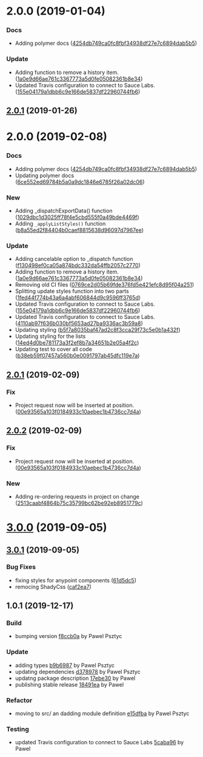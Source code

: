 <a name="2.0.0"></a>
# 2.0.0 (2019-01-04)


### Docs

* Adding polymer docs ([4254db749ca0fc8fbf34938df27e7c6894dab5b5](https://github.com/advanced-rest-client/requests-list-mixin/commit/4254db749ca0fc8fbf34938df27e7c6894dab5b5))

### Update

* Adding function to remove a history item. ([1a0e9d66ae761c3367773a5d0fe05082361b8e34](https://github.com/advanced-rest-client/requests-list-mixin/commit/1a0e9d66ae761c3367773a5d0fe05082361b8e34))
* Updated Travis configuration to connect to Sauce Labs. ([155e04179a1dbb6c9e166de5837df22960744fb6](https://github.com/advanced-rest-client/requests-list-mixin/commit/155e04179a1dbb6c9e166de5837df22960744fb6))



## [2.0.1](https://github.com/advanced-rest-client/requests-list-mixin/compare/2.0.0...2.0.1) (2019-01-26)




# 2.0.0 (2019-02-08)


### Docs

* Adding polymer docs ([4254db749ca0fc8fbf34938df27e7c6894dab5b5](https://github.com/advanced-rest-client/requests-list-mixin/commit/4254db749ca0fc8fbf34938df27e7c6894dab5b5))
* Updating polymer docs ([6ce552ed69784b5a0a9dc1846e6785f26a02dc06](https://github.com/advanced-rest-client/requests-list-mixin/commit/6ce552ed69784b5a0a9dc1846e6785f26a02dc06))

### New

* Adding _dispatchExportData() function ([1029dbc1d3025ff78f4e5cbd555f0a49bde4469f](https://github.com/advanced-rest-client/requests-list-mixin/commit/1029dbc1d3025ff78f4e5cbd555f0a49bde4469f))
* Adding `_applyListStyles()` function ([b8a55ed2f84404b0caef8815638d96097d7967ee](https://github.com/advanced-rest-client/requests-list-mixin/commit/b8a55ed2f84404b0caef8815638d96097d7967ee))

### Update

* Adding cancelable option to _dispatch function ([f130498ef0ca05a874bdc332da54ffb2057c2770](https://github.com/advanced-rest-client/requests-list-mixin/commit/f130498ef0ca05a874bdc332da54ffb2057c2770))
* Adding function to remove a history item. ([1a0e9d66ae761c3367773a5d0fe05082361b8e34](https://github.com/advanced-rest-client/requests-list-mixin/commit/1a0e9d66ae761c3367773a5d0fe05082361b8e34))
* Removing old CI files ([0769ce2d05b69fde376fd5e421efc8d95f04a251](https://github.com/advanced-rest-client/requests-list-mixin/commit/0769ce2d05b69fde376fd5e421efc8d95f04a251))
* Splitting update styles function into two parts ([1fed44f774b43a6a4abf606844d9c9596ff3765d](https://github.com/advanced-rest-client/requests-list-mixin/commit/1fed44f774b43a6a4abf606844d9c9596ff3765d))
* Updated Travis configuration to connect to Sauce Labs. ([155e04179a1dbb6c9e166de5837df22960744fb6](https://github.com/advanced-rest-client/requests-list-mixin/commit/155e04179a1dbb6c9e166de5837df22960744fb6))
* Updated Travis configuration to connect to Sauce Labs. ([4110ab97f636b030bf5653ad27ba9336ac3b59a8](https://github.com/advanced-rest-client/requests-list-mixin/commit/4110ab97f636b030bf5653ad27ba9336ac3b59a8))
* Updating styling ([b5f7a8035baf47ad2c8f3cca29f73c5e0b1a432f](https://github.com/advanced-rest-client/requests-list-mixin/commit/b5f7a8035baf47ad2c8f3cca29f73c5e0b1a432f))
* Updating styling for the lists ([14ed4d0be781173a3f2ef8b7a34651b2e05a4f2c](https://github.com/advanced-rest-client/requests-list-mixin/commit/14ed4d0be781173a3f2ef8b7a34651b2e05a4f2c))
* Updating test to cover all code ([b38eb59f07457a560b0e0091797ab45dfc119e7a](https://github.com/advanced-rest-client/requests-list-mixin/commit/b38eb59f07457a560b0e0091797ab45dfc119e7a))



## [2.0.1](https://github.com/advanced-rest-client/requests-list-mixin/compare/2.0.0...2.0.1) (2019-02-09)


### Fix

* Project request now will be inserted at position. ([00e93565a103f0184933c10aebec1b4736cc7d4a](https://github.com/advanced-rest-client/requests-list-mixin/commit/00e93565a103f0184933c10aebec1b4736cc7d4a))



## [2.0.2](https://github.com/advanced-rest-client/requests-list-mixin/compare/2.0.0...2.0.2) (2019-02-09)


### Fix

* Project request now will be inserted at position. ([00e93565a103f0184933c10aebec1b4736cc7d4a](https://github.com/advanced-rest-client/requests-list-mixin/commit/00e93565a103f0184933c10aebec1b4736cc7d4a))

### New

* Adding re-ordering requests in project on change ([2513caabf4864b75c35799bc62be92eb8951779c](https://github.com/advanced-rest-client/requests-list-mixin/commit/2513caabf4864b75c35799bc62be92eb8951779c))



# [3.0.0](https://github.com/advanced-rest-client/requests-list-mixin/compare/2.0.0...3.0.0) (2019-09-05)



## [3.0.1](https://github.com/advanced-rest-client/requests-list-mixin/compare/2.0.0...3.0.1) (2019-09-05)


### Bug Fixes

* fixing styles for anypoint components ([61d5dc5](https://github.com/advanced-rest-client/requests-list-mixin/commit/61d5dc5))
* remocing ShadyCss ([caf2ea7](https://github.com/advanced-rest-client/requests-list-mixin/commit/caf2ea7))



<a name="1.0.1"></a>
## 1.0.1 (2019-12-17)

### Build

* bumping version [f8ccb0a](https://github.com/advanced-rest-client/client-certificates-consumer-mixin/commit/f8ccb0a9ff35b8aa217ab37246543d0c820135b2) by Pawel Psztyc


### Update

* adding types [b9b6987](https://github.com/advanced-rest-client/client-certificates-consumer-mixin/commit/b9b69874ba61d89478a8a9cfdfae60f20328b72c) by Pawel Psztyc
* updating dependencies [d378978](https://github.com/advanced-rest-client/client-certificates-consumer-mixin/commit/d378978a6e4a1cfa2d19809689f85bd770f80b98) by Pawel Psztyc
* updatng package description [17ebe30](https://github.com/advanced-rest-client/client-certificates-consumer-mixin/commit/17ebe3016577c8facd2de9f3d6a621c9605b829b) by Pawel
* publishing stable release [18491ea](https://github.com/advanced-rest-client/client-certificates-consumer-mixin/commit/18491eafd05ed39fdb15e2a12abd773eea10bb06) by Pawel


### Refactor

* moving to src/ an dadding module definition [e15dfba](https://github.com/advanced-rest-client/client-certificates-consumer-mixin/commit/e15dfba2f72fd039b74aabc9a084e81317a38a86) by Pawel Psztyc


### Testing

* updated Travis configuration to connect to Sauce Labs [5caba96](https://github.com/advanced-rest-client/client-certificates-consumer-mixin/commit/5caba96941c886020f55a05873af7564b5c40e88) by Pawel


